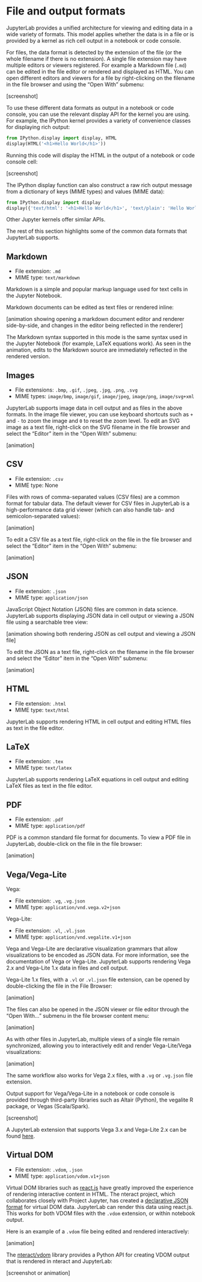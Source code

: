 # File and output formats

JupyterLab provides a unified architecture for viewing and editing data in a
wide variety of formats. This model applies whether the data is in a file or is
provided by a kernel as rich cell output in a notebook or code console.

For files, the data format is detected by the extension of the file (or the
whole filename if there is no extension). A single file extension may have
multiple editors or viewers registered. For example a Markdown file (`.md`) can
be edited in the file editor or rendered and displayed as HTML. You can open
different editors and viewers for a file by right-clicking on the filename in
the file browser and using the “Open With” submenu:

[screenshot]

To use these different data formats as output in a notebook or code console, you
can use the relevant display API for the kernel you are using. For example, the
IPython kernel provides a variety of convenience classes for displaying rich output:

```python
from IPython.display import display, HTML
display(HTML('<h1>Hello World</h1>'))
```

Running this code will display the HTML in the output of a notebook or code
console cell:

[screenshot]

The IPython display function can also construct a raw rich output message from a
dictionary of keys (MIME types) and values (MIME data):

```python
from IPython.display import display
display({'text/html': '<h1>Hello World</h1>', 'text/plain': 'Hello World'}, raw=True)
```

Other Jupyter kernels offer similar APIs.

The rest of this section highlights some of the common data formats that
JupyterLab supports.

## Markdown

* File extension: `.md`
* MIME type: `text/markdown`

Markdown is a simple and popular markup language used for text cells in the
Jupyter Notebook.

Markdown documents can be edited as text files or rendered inline:

[animation showing opening a markdown document editor and renderer side-by-side, and changes in the editor being reflected in the renderer]

The Markdown syntax supported in this mode is the same syntax used in the
Jupyter Notebook (for example, LaTeX equations work). As seen in the animation,
edits to the Markdown source are immediately reflected in the rendered version.

## Images

* File extensions: `.bmp`, `.gif`, `.jpeg`, `.jpg`, `.png`, `.svg`
* MIME types: `image/bmp`, `image/gif`, `image/jpeg`, `image/png`, `image/svg+xml`

JupyterLab supports image data in cell output and as files in the above formats.
In the image file viewer, you can use keyboard shortcuts such as `+` and `-` to
zoom the image and `0` to reset the zoom level. To edit an SVG image as a text
file, right-click on the SVG filename in the file browser and select the
“Editor” item in the “Open With” submenu:

[animation]

## CSV

* File extension: `.csv`
* MIME type: None

Files with rows of comma-separated values (CSV files) are a common format for
tabular data. The default viewer for CSV files in JupyterLab is a
high-performance data grid viewer (which can also handle tab- and
semicolon-separated values):

[animation]

To edit a CSV file as a text file, right-click on the file in the file browser
and select the “Editor” item in the “Open With” submenu:

[animation]

## JSON

* File extension: `.json`
* MIME type: `application/json`

JavaScript Object Notation (JSON) files are common in data science. JupyterLab supports displaying JSON data in cell output or viewing a JSON file using a searchable tree view:

[animation showing both rendering JSON as cell output and viewing a JSON file]

To edit the JSON as a text file, right-click on the filename in the file browser
and select the “Editor” item in the “Open With” submenu:

[animation]

## HTML

* File extension: `.html`
* MIME type: `text/html`

JupyterLab supports rendering HTML in cell output and editing HTML files as text in the file editor.

## LaTeX

* File extension: `.tex`
* MIME type: `text/latex`

JupyterLab supports rendering LaTeX equations in cell output and editing LaTeX files as text in the file editor.


## PDF

* File extension: `.pdf`
* MIME type: `application/pdf`

PDF is a common standard file format for documents. To view a PDF file in
JupyterLab, double-click on the file in the file browser:

[animation]

## Vega/Vega-Lite

Vega:

* File extension: `.vg`, `.vg.json`
* MIME type: `application/vnd.vega.v2+json`

Vega-Lite:

* File extension: `.vl`, `.vl.json`
* MIME type: `application/vnd.vegalite.v1+json`

Vega and Vega-Lite are declarative visualization grammars that allow
visualizations to be encoded as JSON data. For more information, see the
documentation of Vega or Vega-Lite. JupyterLab supports rendering
Vega 2.x and Vega-Lite 1.x data in files and cell output.

Vega-Lite 1.x files, with a `.vl` or `.vl.json` file extension, can be opened by
double-clicking the file in the File Browser:

[animation]

The files can also be opened in the JSON viewer or file editor through the “Open
With…” submenu in the file browser content menu:

[animation]

As with other files in JupyterLab, multiple views of a single file remain
synchronized, allowing you to interactively edit and render Vega-Lite/Vega
visualizations:

[animation]

The same workflow also works for Vega 2.x files, with a `.vg` or `.vg.json` file
extension.

Output support for Vega/Vega-Lite in a notebook or code console is provided
through third-party libraries such as Altair (Python), the vegalite R package,
or Vegas (Scala/Spark).

[screenshot]

A JupyterLab extension that supports Vega 3.x and Vega-Lite 2.x can be found
[here](https://github.com/jupyterlab/jupyter-renderers).

## Virtual DOM

* File extension: `.vdom`, `.json`
* MIME type: `application/vdom.v1+json`

Virtual DOM libraries such as [react.js](https://reactjs.org/) have greatly
improved the experience of rendering interactive content in HTML. The nteract
project, which collaborates closely with Project Jupyter, has created a
[declarative JSON format](https://github.com/nteract/vdom) for virtual DOM data.
JupyterLab can render this data using react.js. This works for both VDOM files
with the `.vdom` extension, or within notebook output.

Here is an example of a `.vdom` file being edited and rendered interactively:

[animation]

The [nteract/vdom](https://github.com/nteract/vdom) library provides a Python
API for creating VDOM output that is rendered in nteract and JupyterLab:

[screenshot or animation]
